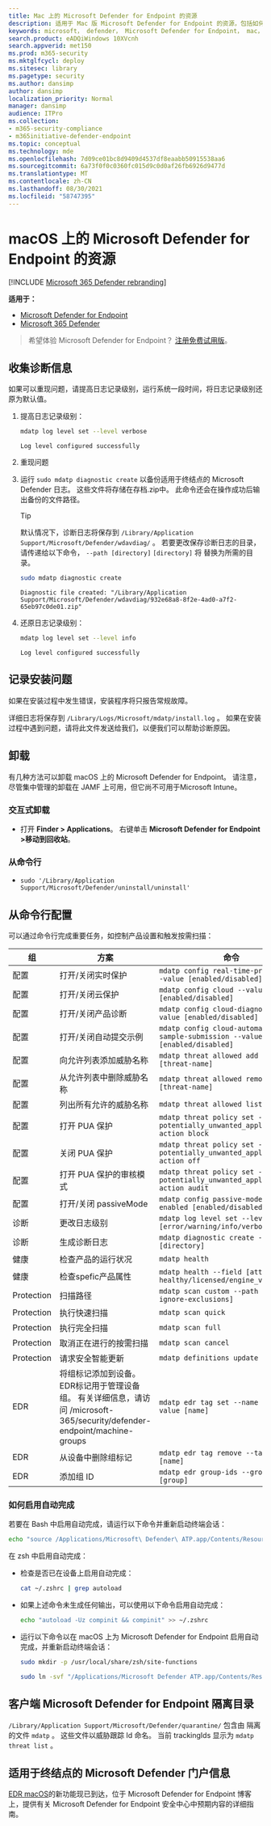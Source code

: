 ```yaml
---
title: Mac 上的 Microsoft Defender for Endpoint 的资源
description: 适用于 Mac 版 Microsoft Defender for Endpoint 的资源，包括如何卸载它、如何收集诊断日志、CLI 命令以及产品的已知问题。
keywords: microsoft， defender， Microsoft Defender for Endpoint， mac， 安装， 部署， 卸载， intune， jamf， macos， catalina， mojave， high sierra
search.product: eADQiWindows 10XVcnh
search.appverid: met150
ms.prod: m365-security
ms.mktglfcycl: deploy
ms.sitesec: library
ms.pagetype: security
ms.author: dansimp
author: dansimp
localization_priority: Normal
manager: dansimp
audience: ITPro
ms.collection:
- m365-security-compliance
- m365initiative-defender-endpoint
ms.topic: conceptual
ms.technology: mde
ms.openlocfilehash: 7d09ce01bc8d9409d4537df8eaabb50915538aa6
ms.sourcegitcommit: 6a73f0f0c0360fc015d9c0d0af26fb6926d9477d
ms.translationtype: MT
ms.contentlocale: zh-CN
ms.lasthandoff: 08/30/2021
ms.locfileid: "58747395"
---
```

# <a name="resources-for-microsoft-defender-for-endpoint-on-macos"></a>macOS 上的 Microsoft Defender for Endpoint 的资源

[!INCLUDE [Microsoft 365 Defender rebranding](../../includes/microsoft-defender.md)]

**适用于：**

- [Microsoft Defender for Endpoint](https://go.microsoft.com/fwlink/p/?linkid=2154037)
- [Microsoft 365 Defender](https://go.microsoft.com/fwlink/?linkid=2118804)

> 希望体验 Microsoft Defender for Endpoint？ [注册免费试用版](https://signup.microsoft.com/create-account/signup?products=7f379fee-c4f9-4278-b0a1-e4c8c2fcdf7e&ru=https://aka.ms/MDEp2OpenTrial?ocid=docs-wdatp-exposedapis-abovefoldlink)。

## <a name="collecting-diagnostic-information"></a>收集诊断信息

如果可以重现问题，请提高日志记录级别，运行系统一段时间，将日志记录级别还原为默认值。

1. 提高日志记录级别：

   ```bash
   mdatp log level set --level verbose
   ```

   ```Output
   Log level configured successfully
   ```

2. 重现问题

3. 运行 `sudo mdatp diagnostic create` 以备份适用于终结点的 Microsoft Defender 日志。 这些文件将存储在存档.zip中。 此命令还会在操作成功后输出备份的文件路径。

   > [!TIP]
   > 默认情况下，诊断日志将保存到 `/Library/Application Support/Microsoft/Defender/wdavdiag/` 。 若要更改保存诊断日志的目录，请传递给以下命令， `--path [directory]` `[directory]` 将 替换为所需的目录。

   ```bash
   sudo mdatp diagnostic create
   ```

   ```console
   Diagnostic file created: "/Library/Application Support/Microsoft/Defender/wdavdiag/932e68a8-8f2e-4ad0-a7f2-65eb97c0de01.zip"
   ```

4. 还原日志记录级别：

   ```bash
   mdatp log level set --level info
   ```

   ```console
   Log level configured successfully
   ```

## <a name="logging-installation-issues"></a>记录安装问题

如果在安装过程中发生错误，安装程序将只报告常规故障。

详细日志将保存到 `/Library/Logs/Microsoft/mdatp/install.log` 。 如果在安装过程中遇到问题，请将此文件发送给我们，以便我们可以帮助诊断原因。

## <a name="uninstalling"></a>卸载

有几种方法可以卸载 macOS 上的 Microsoft Defender for Endpoint。 请注意，尽管集中管理的卸载在 JAMF 上可用，但它尚不可用于Microsoft Intune。

### <a name="interactive-uninstallation"></a>交互式卸载

- 打开 **Finder > Applications**。 右键单击 **Microsoft Defender for Endpoint >移动到回收站**。

### <a name="from-the-command-line"></a>从命令行

- `sudo '/Library/Application Support/Microsoft/Defender/uninstall/uninstall'`

## <a name="configuring-from-the-command-line"></a>从命令行配置

可以通过命令行完成重要任务，如控制产品设置和触发按需扫描：

|组|方案|命令|
|---|---|---|
|配置|打开/关闭实时保护|`mdatp config real-time-protection --value [enabled/disabled]`|
|配置|打开/关闭云保护|`mdatp config cloud --value [enabled/disabled]`|
|配置|打开/关闭产品诊断|`mdatp config cloud-diagnostic --value [enabled/disabled]`|
|配置|打开/关闭自动提交示例|`mdatp config cloud-automatic-sample-submission --value [enabled/disabled]`|
|配置|向允许列表添加威胁名称|`mdatp threat allowed add --name [threat-name]`|
|配置|从允许列表中删除威胁名称|`mdatp threat allowed remove --name [threat-name]`|
|配置|列出所有允许的威胁名称|`mdatp threat allowed list`|
|配置|打开 PUA 保护|`mdatp threat policy set --type potentially_unwanted_application -- action block`|
|配置|关闭 PUA 保护|`mdatp threat policy set --type potentially_unwanted_application -- action off`|
|配置|打开 PUA 保护的审核模式|`mdatp threat policy set --type potentially_unwanted_application -- action audit`|
|配置|打开/关闭 passiveMode|`mdatp config passive-mode --value enabled [enabled/disabled]`|
|诊断|更改日志级别|`mdatp log level set --level [error/warning/info/verbose]`|
|诊断|生成诊断日志|`mdatp diagnostic create --path [directory]`|
|健康|检查产品的运行状况|`mdatp health`|
|健康|检查spefic产品属性|`mdatp health --field [attribute: healthy/licensed/engine_version...]`|
|Protection|扫描路径|`mdatp scan custom --path [path] [--ignore-exclusions]`|
|Protection|执行快速扫描|`mdatp scan quick`|
|Protection|执行完全扫描|`mdatp scan full`|
|Protection|取消正在进行的按需扫描|`mdatp scan cancel`|
|Protection|请求安全智能更新|`mdatp definitions update`|
|EDR|将组标记添加到设备。 EDR标记用于管理设备组。 有关详细信息，请访问 /microsoft-365/security/defender-endpoint/machine-groups|`mdatp edr tag set --name GROUP --value [name]`|
|EDR|从设备中删除组标记|`mdatp edr tag remove --tag-name [name]`|
|EDR|添加组 ID|`mdatp edr group-ids --group-id [group]`|

### <a name="how-to-enable-autocompletion"></a>如何启用自动完成

若要在 Bash 中启用自动完成，请运行以下命令并重新启动终端会话：

```bash
echo "source /Applications/Microsoft\ Defender\ ATP.app/Contents/Resources/Tools/mdatp_completion.bash" >> ~/.bash_profile
```

在 zsh 中启用自动完成：

- 检查是否已在设备上启用自动完成：

   ```zsh
   cat ~/.zshrc | grep autoload
   ```

- 如果上述命令未生成任何输出，可以使用以下命令启用自动完成：

   ```zsh
   echo "autoload -Uz compinit && compinit" >> ~/.zshrc
   ```

- 运行以下命令以在 macOS 上为 Microsoft Defender for Endpoint 启用自动完成，并重新启动终端会话：

   ```zsh
   sudo mkdir -p /usr/local/share/zsh/site-functions

   sudo ln -svf "/Applications/Microsoft Defender ATP.app/Contents/Resources/Tools/mdatp_completion.zsh" /usr/local/share/zsh/site-functions/_mdatp
   ```

## <a name="client-microsoft-defender-for-endpoint-quarantine-directory"></a>客户端 Microsoft Defender for Endpoint 隔离目录

`/Library/Application Support/Microsoft/Defender/quarantine/` 包含由 隔离的文件 `mdatp` 。 这些文件以威胁跟踪 Id 命名。 当前 trackingIds 显示为 `mdatp threat list` 。

## <a name="microsoft-defender-for-endpoint-portal-information"></a>适用于终结点的 Microsoft Defender 门户信息

[EDR macOS](https://techcommunity.microsoft.com/t5/microsoft-defender-atp/edr-capabilities-for-macos-have-now-arrived/ba-p/1047801)的新功能现已到达，位于 Microsoft Defender for Endpoint 博客上，提供有关 Microsoft Defender for Endpoint 安全中心中预期内容的详细指南。
